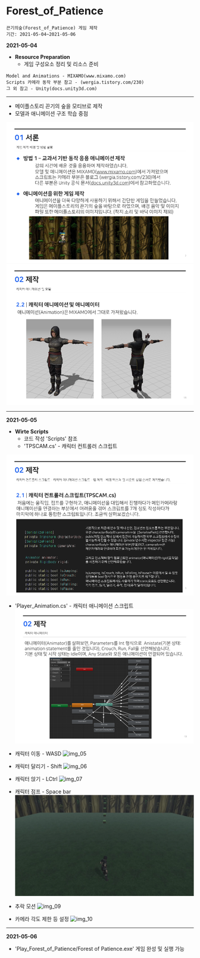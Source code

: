 # Forest_of_Patience
```
끈기의숲(Forest_of_Patience) 게임 제작
기간: 2021-05-04~2021-05-06
```
**2021-05-04**

* **Resource Preparation**
	* 게임 구성요소 정리 및 리소스 준비
```
Model and Animations - MIXAMO(www.mixamo.com)
Scripts 카메라 동작 부분 참고 - (wergia.tistory.com/230)
그 외 참고 - Unity(docs.unity3d.com)
```

---

* 메이플스토리 끈기의 숲을 모티브로 제작
* 모델과 애니메이션 구조 학습 중점

![img_01](/Images/Slide1.PNG)
![img_02](/Images/Slide3.PNG)

---

**2021-05-05**

* **Wirte Scripts**
	* 코드 작성 'Scripts' 참조
	* 'TPSCAM.cs' - 캐릭터 컨트롤러 스크립트

![img_03](/Images/Slide2.PNG)

* 'Player_Animation.cs' - 캐릭터 애니메이션 스크립트
![img_04](/Images/Slide4.PNG)

* 캐릭터 이동 - WASD
![img_05](/Images/Move.gif)

* 캐릭터 달리기 - Shift
![img_06](/Images/Run.gif)

* 캐릭터 앉기 - LCtrl
![img_07](/Images/Sit.gif)

* 캐릭터 점프 - Space bar
![img_08](/Images/Jump.gif)

* 추락 모션
![img_09](/Images/fall.gif)

* 카메라 각도 제한 등 설정
![img_10](/Images/Camera.gif)

---

**2021-05-06**

* 'Play_Forest_of_Patience/Forest of Patience.exe' 게임 완성 및 실행 가능
